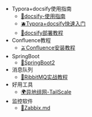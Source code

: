 [//]: # (侧边栏)

* Typora+docsify使用指南
    * [🍓docsify-使用指南](doc/docsify使用指南.md)
    * [🫐Typora+docsify快速入门](doc/Typora+Docsify快速入门.md)
    * [🥑docsify部署教程](doc/Docsify部署教程.md)
* Confluence教程
    * [🫒Confluence安装教程](doc/Confluence.md)
* SpringBoot
    * [🍇SpringBoot2](doc/SpringBoot.md)
* 消息队列
  * [🍔RibbitMQ实战教程](doc/RibbitMQ实战教程.md)
* 好用工具
  * [🌍异地组网-TailScale](doc/TailScale.md)
* 监控软件
  * [🍂Zabbix.md](doc/Zabbix.md)
